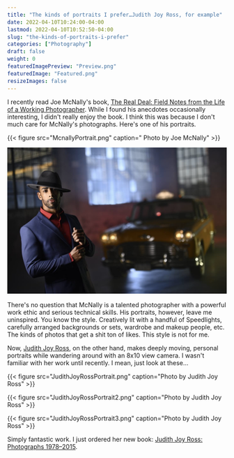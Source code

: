 ```yaml
---
title: "The kinds of portraits I prefer…Judith Joy Ross, for example"
date: 2022-04-10T10:24:00-04:00
lastmod: 2022-04-10T10:52:50-04:00
slug: "the-kinds-of-portraits-i-prefer"
categories: ["Photography"]
draft: false
weight: 0
featuredImagePreview: "Preview.png"
featuredImage: "Featured.png"
resizeImages: false
---
```


I recently read Joe McNally's book, [The Real Deal: Field Notes from the Life of a Working Photographer](https://www.amazon.com/Real-Deal-Field-Working-Photographer/dp/1681988011/). While I found his anecdotes occasionally interesting, I didn't really enjoy the book. I think this was because I don't much care for McNally's photographs. Here's one of his portraits.

{{< figure src="McnallyPortrait.png" caption=" Photo by Joe McNally" >}}


![Alt text here](McnallyPortrait.png)

There's no question that McNally is a talented photographer with a powerful work ethic and serious technical skills. His portraits, however, leave me uninspired. You know the style. Creatively lit with a handful of Speedlights, carefully arranged backgrounds or sets, wardrobe and makeup people, etc. The kinds of photos that get a shit ton of likes. This style is not for me.

Now, [Judith Joy Ross](https://en.wikipedia.org/wiki/Judith_Joy_Ross), on the other hand, makes deeply moving, personal portraits while wandering around with an 8x10 view camera. I wasn't familiar with her work until recently. I mean, just look at these...

{{< figure src="JudithJoyRossPortrait.png" caption="Photo by Judith Joy Ross" >}}

{{< figure src="JudithJoyRossPortrait2.png" caption="Photo by Judith Joy Ross" >}}

{{< figure src="JudithJoyRossPortrait3.png" caption="Photo by Judith Joy Ross" >}}

Simply fantastic work. I just ordered her new book: [Judith Joy Ross: Photographs 1978–2015](https://www.amazon.com/gp/product/1597115223/).

[//]: # "Exported with love from a post written in Org mode"
[//]: # "- https://github.com/kaushalmodi/ox-hugo"
